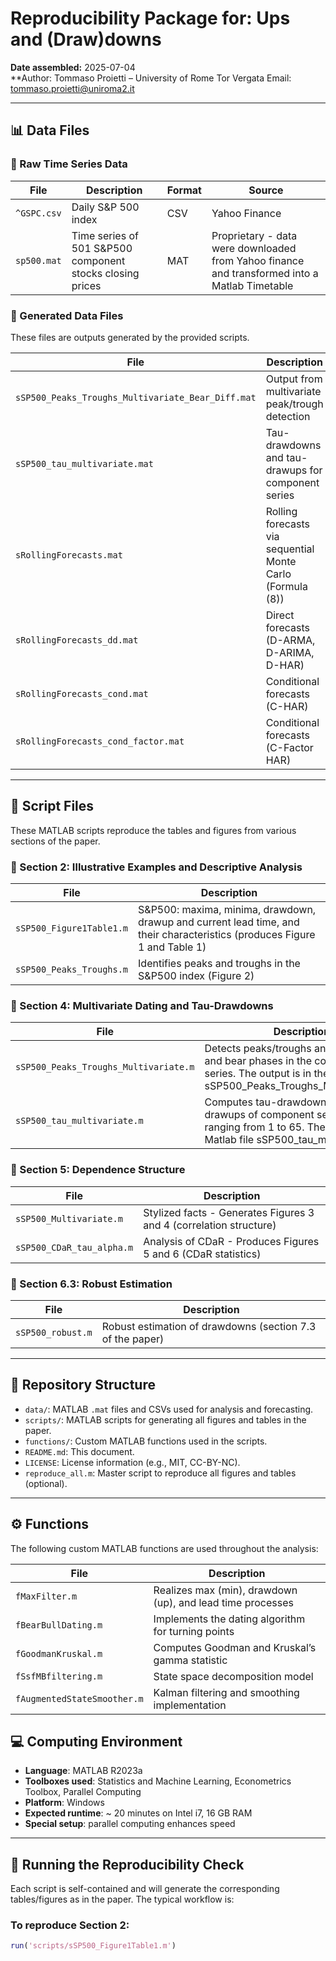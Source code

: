 # Reproducibility Package for: Ups and (Draw)downs

**Date assembled:** 2025-07-04  
**Author: Tommaso Proietti – University of Rome Tor Vergata
          Email: tommaso.proietti@uniroma2.it 
 
 ---
## 📊 Data Files

### 🔹 Raw Time Series Data

| File        | Description                                 | Format | Source         |
|-------------|---------------------------------------------|--------|----------------|
| `^GSPC.csv` | Daily S&P 500 index                         | CSV    | Yahoo Finance  |
| `sp500.mat` | Time series of 501 S&P500 component stocks closing prices | MAT    | Proprietary - data were downloaded from Yahoo finance and transformed into a Matlab Timetable   |

### 🔹 Generated Data Files

These files are outputs generated by the provided scripts.

| File                              | Description                                                      | Produced By                          |
|-----------------------------------|------------------------------------------------------------------|--------------------------------------|
| `sSP500_Peaks_Troughs_Multivariate_Bear_Diff.mat` | Output from multivariate peak/trough detection                  | `sSP500_Peaks_Troughs_Multivariate.m` (diffusion index)|
| `sSP500_tau_multivariate.mat`     | Tau-drawdowns and tau-drawups for component series               | `sSP500_tau_multivariate.m`          |
| `sRollingForecasts.mat`           | Rolling forecasts via sequential Monte Carlo (Formula (8))       | `sRollingForecasts.m`                |
| `sRollingForecasts_dd.mat`        | Direct forecasts (D-ARMA, D-ARIMA, D-HAR)                         | `sRollingForecasts_dd.m`             |
| `sRollingForecasts_cond.mat`      | Conditional forecasts (C-HAR)                                    | `sRollingForecasts_cond.m`           |
| `sRollingForecasts_cond_factor.mat` | Conditional forecasts (C-Factor HAR)                            | `sRollingForecasts_cond_factor.m`    |

 ---
## 📜 Script Files

These MATLAB scripts reproduce the tables and figures from various sections of the paper.

### 🔹 Section 2: Illustrative Examples and Descriptive Analysis

| File                         | Description                                           |
|------------------------------|-------------------------------------------------------|
| `sSP500_Figure1Table1.m`     | S&P500: maxima, minima, drawdown, drawup and current lead time, and their characteristics (produces Figure 1 and Table 1)|
| `sSP500_Peaks_Troughs.m`     | Identifies peaks and troughs in the S&P500 index (Figure 2) |

### 🔹 Section 4: Multivariate Dating and Tau-Drawdowns

| File                                  | Description                                               |
|---------------------------------------|-----------------------------------------------------------|
| `sSP500_Peaks_Troughs_Multivariate.m` | Detects peaks/troughs and identifies bull and bear phases in the component series. The output is in the Matlab file sSP500_Peaks_Troughs_Multivariate.mat |
| `sSP500_tau_multivariate.m`          | Computes tau-drawdowns and tau-drawups of component series for tau ranging from 1 to 65. The output is in the Matlab file sSP500_tau_multivariate.mat|

### 🔹 Section 5: Dependence Structure

| File                            | Description                                       |
|----------------------------------|---------------------------------------------------|
| `sSP500_Multivariate.m`   | Stylized facts - Generates Figures 3 and 4 (correlation structure) |
| `sSP500_CDaR_tau_alpha.m`        | Analysis of CDaR - Produces Figures 5 and 6 (CDaR statistics)        |

### 🔹 Section 6.3: Robust Estimation

| File              | Description                                  |
|-------------------|----------------------------------------------|
| `sSP500_robust.m` | Robust estimation of drawdowns (section 7.3 of the paper)
 ---
## 📁 Repository Structure

- `data/`: MATLAB `.mat` files and CSVs used for analysis and forecasting.
- `scripts/`: MATLAB scripts for generating all figures and tables in the paper.
- `functions/`: Custom MATLAB functions used in the scripts.
- `README.md`: This document.
- `LICENSE`: License information (e.g., MIT, CC-BY-NC).
- `reproduce_all.m`: Master script to reproduce all figures and tables (optional).

---
## ⚙️ Functions

The following custom MATLAB functions are used throughout the analysis:

| File                         | Description                                           |
|------------------------------|-------------------------------------------------------|
| `fMaxFilter.m`               | Realizes max (min), drawdown (up), and lead time processes |
| `fBearBullDating.m`          | Implements the dating algorithm for turning points   |
| `fGoodmanKruskal.m`          | Computes Goodman and Kruskal’s gamma statistic       |
| `fSsfMBfiltering.m`          | State space decomposition model                      |
| `fAugmentedStateSmoother.m`  | Kalman filtering and smoothing implementation        |

## 💻 Computing Environment

- **Language**: MATLAB R2023a  
- **Toolboxes used**: Statistics and Machine Learning, Econometrics Toolbox, Parallel Computing  
- **Platform**: Windows 
- **Expected runtime**: ~ 20 minutes on Intel i7, 16 GB RAM
- **Special setup**:  parallel computing enhances speed

---

## 🔧 Running the Reproducibility Check

Each script is self-contained and will generate the corresponding tables/figures as in the paper. The typical workflow is:

### To reproduce Section 2:

```matlab
run('scripts/sSP500_Figure1Table1.m')
